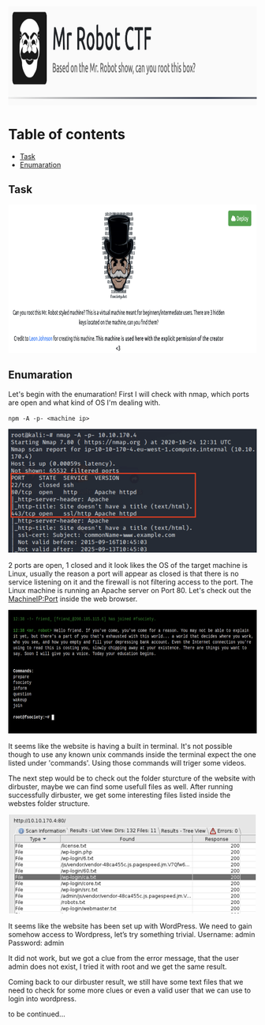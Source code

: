 <p align="center">
    <img src="https://github.com/iljaSL/tryHackMe-rooms/blob/main/MrRobotCTF/images/Screen%20Shot%202020-10-24%20at%205.38.43%20PM.png" alt="Logo" width="1000" height="200">
</p>

# Table of contents

- [Task](#task)
- [Enumaration](#enumaration)

## Task

<p align="center">
    <img src="https://github.com/iljaSL/tryHackMe-rooms/blob/main/MrRobotCTF/images/Screen%20Shot%202020-10-24%20at%205.39.27%20PM.png" alt="Logo" width="1100" height="300">
</p>

## Enumaration

Let's begin with the enumaration! First I will check with nmap, which ports are open and what kind of OS I'm dealing with. 

`npm -A -p- <machine ip>`

<p align="center">
    <img src="https://github.com/iljaSL/tryHackMe-rooms/blob/main/MrRobotCTF/images/Screen%20Shot%202020-10-24%20at%203.35.56%20PM.png" alt="Logo" width="550" height="250">
</p>

2 ports are open, 1 closed and it look likes the OS of the target machine is Linux, usually the reason a port will appear as closed is that there is no service listening on it and the firewall is not filtering access to the port.
The Linux machine is running an Apache server on Port 80. Let's check out the <MachineIP:Port> inside the web browser.

<p align="center">
    <img src="https://github.com/iljaSL/tryHackMe-rooms/blob/main/MrRobotCTF/images/Screen%20Shot%202020-10-24%20at%203.38.52%20PM.png" alt="Logo" width="550" height="250">
</p>

It seems like the website is having a built in terminal. It's not possible though to use any known unix commands inside the terminal expect the one listed under 'commands'.
Using those commands will triger some videos.

The next step would be to check out the folder sturcture of the website with dirbuster, maybe we can find some usefull files as well.
After running successfully dirbuster, we get some interesting files listed inside the webstes folder structure. 

<p align="center">
    <img src="https://github.com/iljaSL/tryHackMe-rooms/blob/main/MrRobotCTF/images/Screen%20Shot%202020-10-24%20at%205.24.37%20PM.png" alt="Logo" width="500" height="200">
</p>

It seems like the website has been set up with WordPress. We need to gain somehow access to Wordpress, let’s try something trivial.
Username: admin
Password: admin

It did not work, but we got a clue from the error message, that the user admin does not exist, I tried it with root and we get the same result.

Coming back to our dirbuster result, we still have some text files that we need to check for some more clues or even a valid user that we can use to login into wordpress.


to be continued...


